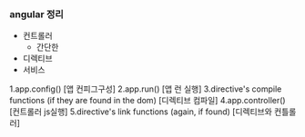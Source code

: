 ### angular 정리

* 컨트롤러
  * 간단한
* 디렉티브
* 서비스



1.app.config() [앱 컨피그구성]
2.app.run() [앱 런 실행]
3.directive's compile functions (if they are found in the dom) [디렉티브 컴파일]
4.app.controller() [컨트롤러 js실행]
5.directive's link functions (again, if found) [디렉티브와 컨틀롤러]
